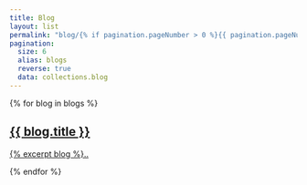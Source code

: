 ```yaml
---
title: Blog
layout: list
permalink: "blog/{% if pagination.pageNumber > 0 %}{{ pagination.pageNumber | plus: 1 }}{% endif %}/index.html"
pagination:
  size: 6
  alias: blogs
  reverse: true
  data: collections.blog
---
```


{% for blog in blogs %}
<article class="box">
<a href="{{ site.baseurl }}{{ blog.title | slug }}/">
<div class="title">
<h2>{{ blog.title }}</h2>
</div>
<div class="content">
<p>
{% excerpt blog %}..
</p>
</div>
</a>
</article>
{% endfor %}
